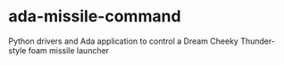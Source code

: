 ada-missile-command
===================

Python drivers and Ada application to control a Dream Cheeky Thunder-style foam missile launcher

